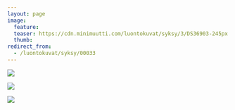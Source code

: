 ```yaml
---
layout: page
image:
  feature:
  teaser: https://cdn.minimuutti.com/luontokuvat/syksy/3/DS36903-245px.jpg
  thumb:
redirect_from:
  - /luontokuvat/syksy/00033
---
```


![](https://cdn.minimuutti.com/luontokuvat/syksy/3/DS36902-800px.jpg)

![](https://cdn.minimuutti.com/luontokuvat/syksy/3/DS36903-800px.jpg)

![](https://cdn.minimuutti.com/luontokuvat/syksy/3/DS36900-800px.jpg)
